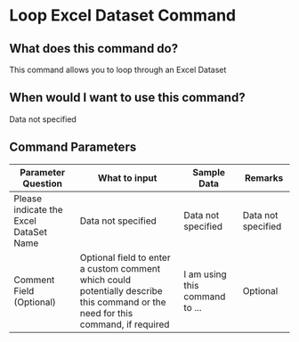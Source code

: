 <!--TITLE: Loop Excel Dataset Command -->
<!-- SUBTITLE: a command in the Loop Commands group -->
# Loop Excel Dataset Command


## What does this command do?
This command allows you to loop through an Excel Dataset


## When would I want to use this command?
Data not specified


## Command Parameters
| Parameter Question   	| What to input  	|  Sample Data 	| Remarks  	|
| ---                    | ---               | ---           | ---       |
|Please indicate the Excel DataSet Name|Data not specified|Data not specified|Data not specified|
|Comment Field (Optional)|Optional field to enter a custom comment which could potentially describe this command or the need for this command, if required|I am using this command to ...|Optional|


